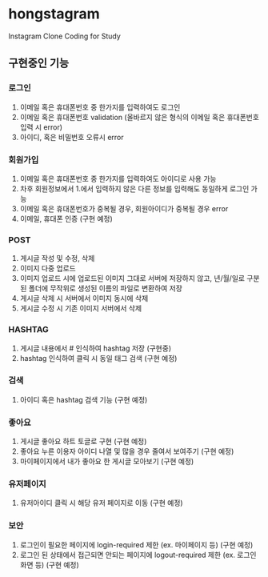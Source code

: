 # hongstagram

Instagram Clone Coding for Study

## 구현중인 기능

### 로그인

1. 이메일 혹은 휴대폰번호 중 한가지를 입력하여도 로그인
2. 이메일 혹은 휴대폰번호 validation (올바르지 않은 형식의 이메일 혹은 휴대폰번호 입력 시 error)
3. 아이디, 혹은 비밀번호 오류시 error

### 회원가입

1. 이메일 혹은 휴대폰번호 중 한가지를 입력하여도 아이디로 사용 가능
2. 차후 회원정보에서 1.에서 입력하지 않은 다른 정보를 입력해도 동일하게 로그인 가능
3. 이메일 혹은 휴대폰번호가 중복될 경우, 회원아이디가 중복될 경우 error
4. 이메일, 휴대폰 인증 (구현 예정)

### POST

1. 게시글 작성 및 수정, 삭제
2. 이미지 다중 업로드
3. 이미지 업로드 시에 업로드된 이미지 그대로 서버에 저장하지 않고, 년/월/일로 구분된 폴더에 무작위로 생성된 이름의 파일로 변환하여 저장
4. 게시글 삭제 시 서버에서 이미지 동시에 삭제
5. 게시글 수정 시 기존 이미지 서버에서 삭제

### HASHTAG

1. 게시글 내용에서 # 인식하여 hashtag 저장 (구현중)
2. hashtag 인식하여 클릭 시 동일 태그 검색 (구현 예정)

### 검색

1. 아이디 혹은 hashtag 검색 기능 (구현 예정)

### 좋아요

1. 게시글 좋아요 하트 토글로 구현 (구현 예정)
2. 좋아요 누른 이용자 아이디 나열 및 많을 경우 줄여서 보여주기 (구현 예정)
3. 마이페이지에서 내가 좋아요 한 게시글 모아보기 (구현 예정)

### 유저페이지

1. 유저아이디 클릭 시 해당 유저 페이지로 이동 (구현 예정)

### 보안

1. 로그인이 필요한 페이지에 login-required 제한 (ex. 마이페이지 등) (구현 예정)
2. 로그인 된 상태에서 접근되면 안되는 페이지에 logout-required 제한 (ex. 로그인 화면 등) (구현 예정)
